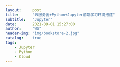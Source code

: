 ```yaml
---
layout:     post
title:      "云服务器+Python+Jupyter前端学习环境搭建"
subtitle:   "Jupyter"
date:       2021-09-01 15:27:00
author:     "WS"
header-img: "img/bookstore-2.jpg"
catalog:    true
tags:
    - Jupyter
    - Python
    - Cloud
---
```


